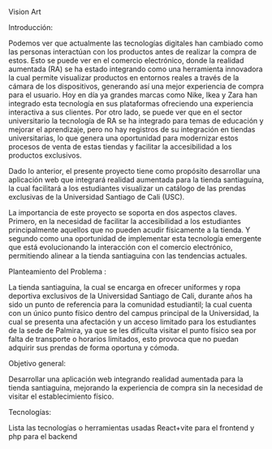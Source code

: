Vision Art

Introducción:

Podemos ver que actualmente las tecnologías digitales han cambiado como las personas interactúan con los productos antes de realizar la compra de estos. Esto se puede ver en el comercio electrónico, donde la realidad aumentada (RA) se ha estado integrando como una herramienta innovadora la cual permite visualizar productos en entornos reales a través de la cámara de los dispositivos, generando así una mejor experiencia de compra para el usuario. Hoy en día ya grandes marcas como Nike, Ikea y Zara han integrado esta tecnología en sus plataformas ofreciendo una experiencia interactiva a sus clientes. Por otro lado, se puede ver que en el sector universitario la tecnología de RA se ha integrado para temas de educación y mejorar el aprendizaje, pero no hay registros de su integración en tiendas universitarias, lo que genera una oportunidad para modernizar estos procesos de venta de estas tiendas y facilitar la accesibilidad a los productos exclusivos. 

Dado lo anterior, el presente proyecto tiene como propósito desarrollar una aplicación web que integrará realidad aumentada para la tienda santiaguina, la cual facilitará a los estudiantes visualizar un catálogo de las prendas exclusivas de la Universidad Santiago de Cali (USC). 

La importancia de este proyecto se soporta en dos aspectos claves. Primero, en la necesidad de facilitar la accesibilidad a los estudiantes principalmente aquellos que no pueden acudir físicamente a la tienda. Y segundo como una oportunidad de implementar esta tecnología emergente que está evolucionando la interacción con el comercio electrónico, permitiendo alinear a la tienda santiaguina con las tendencias actuales. 


Planteamiento del Problema :

La tienda santiaguina, la cual se encarga en ofrecer uniformes y ropa deportiva exclusivos de la Universidad Santiago de Cali, durante años ha sido un punto de referencia para la comunidad estudiantil; la cual cuenta con un único punto físico dentro del campus principal de la Universidad, la cual se presenta una afectación y un acceso limitado para los estudiantes de la sede de Palmira, ya que se les dificulta visitar el punto físico sea por falta de transporte o horarios limitados, esto provoca que no puedan adquirir sus prendas de forma oportuna y cómoda. 


Objetivo general: 

Desarrollar una aplicación web integrando realidad aumentada para la tienda santiaguina, mejorando la experiencia de compra sin la necesidad de visitar el establecimiento físico.

Tecnologías:

Lista las tecnologías o herramientas usadas React+vite para el frontend y php para el backend


